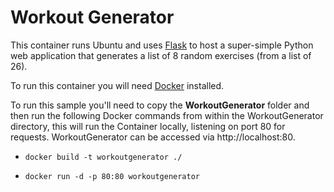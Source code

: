 # Workout Generator #

This container runs Ubuntu and uses [Flask](https://flask.palletsprojects.com/en/1.1.x/) to host a super-simple Python web application that generates a list of 8 random exercises (from a list of 26).

To run this container you will need [Docker](https://www.docker.com/) installed.

To run this sample you'll need to copy the **WorkoutGenerator** folder and then run the following Docker commands from within the WorkoutGenerator directory, this will run the Container locally, listening on port 80 for requests. WorkoutGenerator can be accessed via http://localhost:80.

- `docker build -t workoutgenerator ./`

- `docker run -d -p 80:80 workoutgenerator`